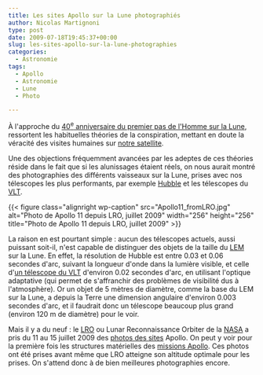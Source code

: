 ```yaml
---
title: Les sites Apollo sur la Lune photographiés
author: Nicolas Martignoni
type: post
date: 2009-07-18T19:45:37+00:00
slug: les-sites-apollo-sur-la-lune-photographies
categories:
  - Astronomie
tags:
  - Apollo
  - Astronomie
  - Lune
  - Photo

---
```

À l'approche du [40<sup>e</sup> anniversaire du premier pas de l'Homme sur la Lune][1], ressortent les habituelles théories de la conspiration, mettant en doute la véracité des visites humaines sur [notre satellite][2].

Une des objections fréquemment avancées par les adeptes de ces théories réside dans le fait que si les alunissages étaient réels, on nous aurait montré des photographies des différents vaisseaux sur la Lune, prises avec nos télescopes les plus performants, par exemple [Hubble][3] et les télescopes du [VLT][4].

{{< figure class="alignright wp-caption" src="Apollo11_fromLRO.jpg" alt="Photo de Apollo 11 depuis LRO, juillet 2009" width="256" height="256" title="Photo de Apollo 11 depuis LRO, juillet 2009" >}}

<!--
<figure id="attachment_178" style="width: 256px" class="wp-caption alignright"><img class="size-full" title="Apollo11 depuis LRO" src="Apollo11_fromLRO.jpg" alt="Photo de Apollo 11 depuis LRO, juillet 2009" width="256" height="256" srcset="Apollo11_fromLRO.jpg 256w, Apollo11_fromLRO-150x150.jpg 150w" sizes="(max-width: 256px) 100vw, 256px" /><figcaption class="wp-caption-text">Photo de Apollo 11 depuis LRO, juillet 2009</figcaption></figure>
 -->

La raison en est pourtant simple : aucun des télescopes actuels, aussi puissant soit-il, n'est capable de distinguer des objets de la taille du [LEM][6] sur la Lune. En effet, la résolution de Hubble est entre 0.03 et 0.06 secondes d'arc, suivant la longueur d'onde dans la lumière visible, et celle d'[un télescope du VLT][7] d'environ 0.02 secondes d'arc, en utilisant l'optique adaptative (qui permet de s'affranchir des problèmes de visibilité dus à l'atmosphère). Or un objet de 5 mètres de diamètre, comme la base du LEM sur la Lune, a depuis la Terre une dimension angulaire d'environ 0.003 secondes d'arc, et il faudrait donc un télescope beaucoup plus grand (environ 120 m de diamètre) pour le voir.

Mais il y a du neuf : le [LRO][8] ou Lunar Reconnaissance Orbiter de la [NASA][9] a pris du 11 au 15 juillet 2009 des [photos des sites][10] Apollo. On peut y voir pour la première fois les structures matérielles des [missions Apollo][11]. Ces photos ont été prises avant même que LRO atteigne son altitude optimale pour les prises. On s'attend donc à de bien meilleures photographies encore.

 [1]: http://www.nasa.gov/mission_pages/apollo/40th/index.html
 [2]: https://apod.nasa.gov/apod/ap051113.html
 [3]: http://www.stsci.edu/hst/
 [4]: http://www.eso.org/projects/vlt/
 [5]: http://www.nasa.gov/images/content/369440main_lroc_apollo11_lrg.jpg
 [6]: https://fr.wikipedia.org/wiki/Module_lunaire
 [7]: https://fr.wikipedia.org/wiki/Very_Large_Telescope
 [8]: https://www.nasa.gov/mission_pages/LRO/main/index.html
 [9]: https://www.nasa.gov/index.html
 [10]: https://www.nasa.gov/mission_pages/LRO/multimedia/lroimages/apollosites.html
 [11]: https://fr.wikipedia.org/wiki/Programme_Apollo

<!--more-->
